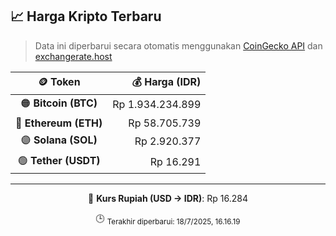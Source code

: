 

<!-- HARGA_KRIPTO -->
## 📈 Harga Kripto Terbaru

> Data ini diperbarui secara otomatis menggunakan [CoinGecko API](https://www.coingecko.com/) dan [exchangerate.host](https://exchangerate.host/)

<div align="center">

| 🪙 Token | 💰 Harga (IDR) |
|:------:|---------------:|
| 🟠 **Bitcoin (BTC)**   | Rp 1.934.234.899 |
| 🔵 **Ethereum (ETH)**  | Rp 58.705.739 |
| 🟣 **Solana (SOL)**    | Rp 2.920.377 |
| 🟢 **Tether (USDT)**   | Rp 16.291 |

---

💱 **Kurs Rupiah (USD → IDR)**: Rp 16.284

🕒 <sub>Terakhir diperbarui: 18/7/2025, 16.16.19</sub>

</div>
<!-- /HARGA_KRIPTO -->